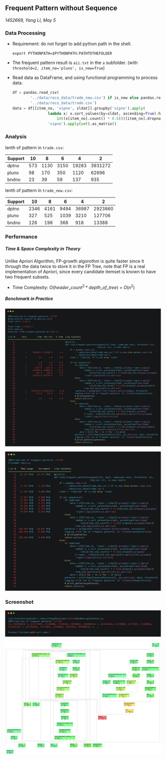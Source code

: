 ## Frequent Pattern without Sequence

*1452669, Yang LI, May 5*

### Data Processing

- Requirement: do not forget to add python path in the shell.

  ```shell
  export PYTHONPATH=$PYTHONPATH:PATHTOTHEFOLDER
  ```

- The frequent pattern result is `aii.txt` in the `a` subfolder. (with `threshold=2, item_no='pluno', is_new=True`)

- Read data as DataFrame, and using functional programming to process data.

  ```python
  df = pandas.read_csv(
          '../data/reco_data/trade_new.csv') if is_new else pandas.read_csv(
          '../data/reco_data/trade.csv')
  data = df[[item_no, 'vipno', sldat]].groupby('vipno').apply(
                  lambda x: x.sort_values(by=sldat, ascending=True).head(
                      int(x[item_no].count() * 0.6)))[item_no].dropna().groupby(
                  'vipno').apply(set).as_matrix()
  ```

### Analysis

lenth of pattern in `trade.csv`:

| Support | 10   | 8    | 6    | 4     | 2       |
| ------- | ---- | ---- | ---- | ----- | ------- |
| dptno   | 573  | 1130 | 3150 | 19283 | 3931272 |
| pluno   | 98   | 170  | 350  | 1120  | 62696   |
| bndno   | 23   | 39   | 59   | 137   | 935     |

lenth of pattern in `trade_new.csv`:

| Support | 10   | 8    | 6    | 4     | 2       |
| ------- | ---- | ---- | ---- | ----- | ------- |
| dptno   | 2346 | 4161 | 9494 | 36987 | 2923860 |
| pluno   | 327  | 525  | 1039 | 3210  | 127706  |
| bndno   | 126  | 198  | 368  | 918   | 13388   |

### Performance

##### Time & Space Complexity in Theory

Unlike Apriori Algorithm, FP-growth algorothm is quite faster since it through the data twice to store it in the FP Tree, note that FP is a real implementation of Apriori, since every candidate itemset is known to have two frequent subsets. 

- Time Complexity: $O(header\_count^2 * depth\_of\_tree)$ =  $O(n^2)​$

##### Benchmark in Practice

![](../res/aiiline.png)

![](../res/aiimem.png)

### Screenshot

![](../res/aii.png)

![](../res/aiiprofile.png)